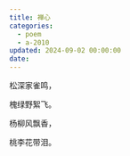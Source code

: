 ```yaml
---
title: 禅心
categories:
  - poem
  - a-2010
updated: 2024-09-02 00:00:00
date:
---
```


松深家雀鸣，

槐绿野絮飞。

杨柳风飘香，

桃李花带泪。
